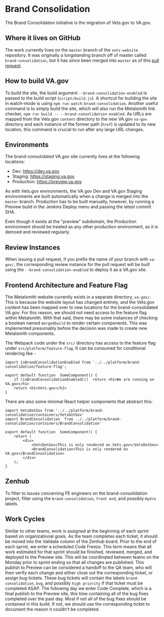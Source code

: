 # Brand Consolidation
The Brand Consolidation initiative is the migration of Vets.gov to VA.gov.

## Where it lives on GitHub
The work currently lives on the `master` branch of the `vets-website` repository. It was originally a longstanding branch off of master called `brand-consolidation`, but it has since been merged into `master` as of this [pull request](https://github.com/department-of-veterans-affairs/vets-website/pull/8511).

## How to build VA.gov
To build the site, the build argument `--brand-consolidation-enabled` is passed to the build script (`script/build.js`). A shortcut for building the site in watch-mode is using `npm run watch:brand-consolidation`. Another useful command is to simply build the site, which will also run the Metalsmith link checker, `npm run build -- --brand-consolidation-enabled`. As URLs are mapped from the Vets.gov `content` directory to the new VA.gov `va-gov` directory and each instance of the former path (`href`) is updated to its new location, this command is crucial to run after any large URL changes.

## Environments
The brand-consolidated VA.gov site currently lives at the following locations:

- Dev: https://dev.va.gov
- Staging: https://staging.va.gov
- Production: https://preview.va.gov

As with Vets.gov environments, the VA.gov Dev and VA.gov Staging environments are built automatically when a change is merged into the `master` branch. Production has to be built manually, however, by running a Preview build in the Jenkins Deploy menu and passing the latest commit SHA.

Even though it exists at the "preview" subdomain, the Production environment should be treated as any other production environment, as it is demoed and reviewed regularly.

## Review Instances
When issuing a pull request, if you prefix the name of your branch with `va-gov/`, the corresponding review instance for the pull request will be built using the `--brand-consolidation-enabled` to deploy it as a VA.gov site.

## Frontend Architecture and Feature Flag
The Metalsmith website currently exists in a separate directory, `va-gov/`. This is because the website layout has changed entirely, and the Vets.gov content has been mapped over to new locations for the brand-consolidated VA.gov. For this reason, we should not need access to the feature flag within Metalsmith. With that said, there may be some instances of checking a boolean named `mergedbuild` to render certain components. This was implemented presumably before the decision was made to create new Metalsmith components.

The Webpack code under the `src/` directory has access to the feature flag under `src/platform/feature-flag`. It can be consumed for conditional rendering like -

```
import isBrandConsolidationEnabled from '../../platform/brand-consolidation/feature-flag';

export default function  SomeComponent() {
    if (isBrandConsolidationEnabled())  return <h1>We are running on VA.gov</h1>
    return <h1>Vets.gov</h1>
}
```

There are also some minimal React helper components that abstract this:

```
import VetsDotGov from '../../platform/brand-consolidation/containers/VetsDotGov'
import BrandConsolidation  from ../../platform/brand-consolidation/containers/BrandConsolidation'

export default function  SomeComponent() {
    return (
        <div>
            <VetsDotGov>This is only rendered on Vets.gov</VetsDotGov>
            <BrandConsolidation>This is only rendered on VA.gov</BrandConsolidation>
        </div>
    );
}
```

## Zenhub
To filter to issues concerning FE engineers on the brand-consolidation project, filter using the `brand-consolidation`, `front end`, and possibly `Hydra` labels.

## Work Cycles
Similar to other teams, work is assigned at the beginning of each sprint based on organizational goals. As the team completes each ticket, it should be moved into the Validate column of the Zenhub board. Prior to the end of each sprint, we enter a scheduled Code Freeze. This term means that all work estimated for that sprint should be finished, reviewed, merged, and deployed to the Preview site. This will be coordinated between teams on the Monday prior to sprint ending so that all changes are published. This publish to Preview can be considered a handoff to the QA team, who will then verify each change and either close out the corresponding ticket, or assign bug tickets. These bug tickets will contain the labels `brand-consolidation`, `bug`,  and possibly `high priority` if that ticket must be completed ASAP. The following day we enter Code Complete, which is a final publish to the Preview site, this time containing all of the bug fixes completed over the past day. Most if not all of the bug fixes should be contained in this build. If not, we should use the corresponding ticket to document the reason it couldn't be completed.
